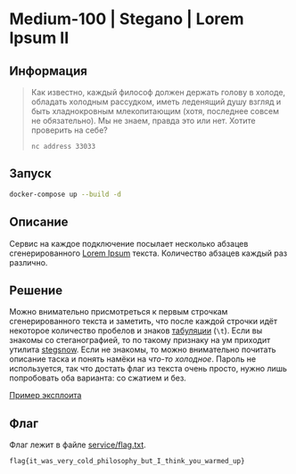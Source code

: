 # Medium-100 | Stegano | Lorem Ipsum II

## Информация

> Как известно, каждый философ должен держать голову в холоде, обладать холодным рассудком, иметь леденящий душу взгляд и быть хладнокровным млекопитающим (хотя, последнее совсем не обязательно). Мы не знаем, правда это или нет. Хотите проверить на себе?
> 
> `nc address 33033`


## Запуск

```sh
docker-compose up --build -d
```


## Описание

Сервис на каждое подключение посылает несколько абзацев сгенерированного [Lorem Ipsum](https://ru.wikipedia.org/wiki/Lorem_ipsum) текста. Количество абзацев каждый раз различно.


## Решение

Можно внимательно присмотреться к первым строчкам сгенерированного текста и заметить, что после каждой строчки идёт некоторое количество пробелов и знаков [табуляции](https://ru.wikipedia.org/wiki/Табуляция) (`\t`). Если вы знакомы со стеганографией, то по такому признаку на ум приходит утилита [stegsnow](http://manpages.org/stegsnow). Если не знакомы, то можно внимательно почитать описание таска и понять намёки на _что-то холодное_. Пароль не используется, так что достать флаг из текста очень просто, нужно лишь попробовать оба варианта: со сжатием и без.

[Пример эксплоита](exploit.sh)


## Флаг

Флаг лежит в файле [service/flag.txt](service/flag.txt).

`flag{it_was_very_cold_philosophy_but_I_think_you_warmed_up}`
